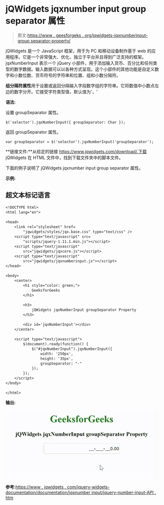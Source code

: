 # jQWidgets jqxnumber input group separator 属性

> 原文:[https://www . geesforgeks . org/jqwidgets-jqxnumberinput-group separator-property/](https://www.geeksforgeeks.org/jqwidgets-jqxnumberinput-groupseparator-property/)

jQWidgets 是一个 JavaScript 框架，用于为 PC 和移动设备制作基于 web 的应用程序。它是一个非常强大、优化、独立于平台并且得到广泛支持的框架。jqxNumberInput 表示一个 jQuery 小部件，用于添加输入货币、百分比和任何类型的数字数据。输入数据可以以各种方式呈现。这个小部件的其他功能是自定义数字和小数位数、货币符号的字符串和位置、组和小数分隔符。

**组分隔符属性**用于设置或返回分隔输入字段数字组的字符串。它将数值中小数点左边的数字分开。它接受字符类型值，默认值为'，'

**语法:**

设置 groupSeparator 属性。

```
$('selector').jqxNumberInput({ groupSeparator: Char });
```

返回 groupSeparator 属性。

```
var groupSeparator = $('selector').jqxNumberInput('groupSeparator');
```

**链接文件:**从给定的链接 https://www.jqwidgets.com/download/.下载 jQWidgets 在 HTML 文件中，找到下载文件夹中的脚本文件。

> <link rel="”stylesheet”" href="”jqwidgets/styles/jqx.base.css”" type="”text/css”">

下面的例子说明了 jQWidgets jqxnumber input group separator 属性。

**示例:**

## 超文本标记语言

```
<!DOCTYPE html>
<html lang="en">

<head>
    <link rel="stylesheet" href=
        "jqwidgets/styles/jqx.base.css" type="text/css" />
    <script type="text/javascript" src=
        "scripts/jquery-1.11.1.min.js"></script>
    <script type="text/javascript" 
        src="jqwidgets/jqxcore.js"></script>
    <script type="text/javascript" 
        src="jqwidgets/jqxnumberinput.js"></script>
</head>

<body>
    <center>
        <h1 style="color: green;">
            GeeksforGeeks
        </h1>

        <h3>
            jQWidgets jqxNumberInput groupSeparator Property
        </h3>

        <div id='jqxNumberInput'></div>
    </center>

    <script type="text/javascript">
        $(document).ready(function() {
            $("#jqxNumberInput").jqxNumberInput({
                width: '250px',
                height: '35px',
                groupSeparator: "-"
            });
        });
    </script>
</body>

</html>
```

**输出:**

![](img/08a0178fcbc7aa4541d1faf3a5e2ba2b.png)

**参考:**[https://www . jqwidgets . com/jquery-widgets-documentation/documentation/jqxnumber input/jquery-number-input-API . htm](https://www.jqwidgets.com/jquery-widgets-documentation/documentation/jqxnumberinput/jquery-number-input-api.htm)